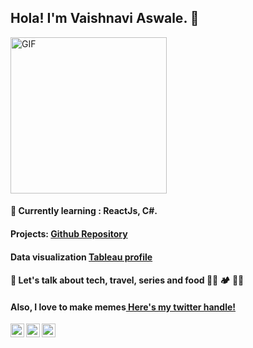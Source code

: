<h2> Hola! I'm Vaishnavi Aswale. 👋</h2>

<img align="center"  width="250" alt="GIF" src="https://media.giphy.com/media/5WILqPq29TyIkVCSej/giphy.gif"/>
 

<br/>
<h4>🌱 Currently learning : ReactJs, C#. </h4>
<h4>Projects: <a href="https://github.com/Vaishnavi-Aswale?tab=repositories"> Github Repository</a></h4>
<h4>Data visualization <a href="https://public.tableau.com/profile/vaishnavi3737#!/ "> Tableau profile</a></h4>

<h4>💬 Let's talk about tech, travel, series and food 👩‍💻 🏕 👩‍🍳 <br><h4>
<h4>Also, I love to make memes<a href="https://twitter.com/VaishnaviAswale">
 Here's my twitter handle! 
</a></h4>


<a href="www.linkedin.com/in/vaishnavi-aswale">
  <img align="left" alt="Vaishnavi's LinkdeIN" width="22px" src="https://cdn.jsdelivr.net/npm/simple-icons@v3/icons/linkedin.svg" />
</a>
<a href="https://twitter.com/VaishnaviAswale">
  <img align="left" alt="Vaishnavi's Twitter" width="22px" src="https://cdn.jsdelivr.net/npm/simple-icons@v3/icons/twitter.svg" />
</a>
<a href="https://www.instagram.com/vaishnavi_aswale/">
  <img align="left" alt="Vaishnavi's Instagram" width="22px" src="https://cdn.jsdelivr.net/npm/simple-icons@v3/icons/instagram.svg" />
</a>

